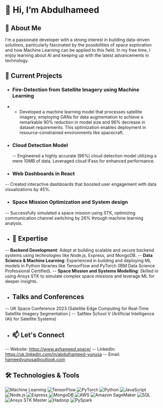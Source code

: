 # 👋 Hi, I’m Abdulhameed

## 👀 About Me
I'm a passionate developer with a strong interest in building data-driven solutions, particularly fascinated by the possibilities of space exploration and how Machine Learning can be applied to this field. In my free time, I enjoy learning about AI and keeping up with the latest advancements in technology.

## 🌱 Current Projects
- ### Fire-Detection from Satellite Imagery using Machine Learning
- - Developed a machine learning model that processes satellite imagery, employing GANs for data augmentation to achieve a remarkable 90% reduction in model size and 96% decrease in dataset requirements. This optimization enables deployment in resource-constrained environments like spacecraft.
  
- ### Cloud Detection Model
  -- Engineered a highly accurate (96%) cloud detection model utilizing a mere 10MB of data. Leveraged cloud IFass for enhanced performance.

- ### Web Dashboards in React
-- Created interactive dashboards that boosted user engagement with data visualizations by 45%.
  
- ### Space Mission Optimization and System design
-- Successfully simulated a space mission using STK, optimizing communication channel switching by 26% through machine learning analysis.

- ## 🚀 Expertise
-- **Backend Development**: Adept at building scalable and secure backend systems using technologies like Node.js, Express, and MongoDB.
-- **Data Science & Machine Learning**: Experienced in building and deploying ML models in Python libraries like TensorFlow and PyTorch (IBM Data Science Professional Certified).
-- **Space Mission and Systems Modelling**: Skilled in using Ansys STK to simulate complex space missions and leverage ML for deeper insights.

- ## Talks and Conferences 
-- UK Space Conference 2023 (Satellite Edge Computing for Real-Time Satellite Imagery Segmentation )
-- SatNex School V (Artificial Intelligence (AI) for Satellite Systems)

- ## 📫 Let's Connect
-- Website: https://www.ayhameed.space/
-- LinkedIn: https://uk.linkedin.com/in/abdulhameed-yunusa
-- Email: hameedyunusa@outlook.com


## 🛠️ Technologies & Tools
![Machine Learning](https://img.shields.io/badge/Machine%20Learning-%2315AABF.svg?style=for-the-badge&logo=machine-learning&logoColor=white)
![TensorFlow](https://img.shields.io/badge/TensorFlow-%23FF6F00.svg?style=for-the-badge&logo=TensorFlow&logoColor=white)
![PyTorch](https://img.shields.io/badge/PyTorch-%23EE4C2C.svg?style=for-the-badge&logo=PyTorch&logoColor=white)
![Python](https://img.shields.io/badge/Python-%233776AB.svg?style=for-the-badge&logo=Python&logoColor=white)
![JavaScript](https://img.shields.io/badge/JavaScript-%23F7DF1E.svg?style=for-the-badge&logo=JavaScript&logoColor=black)
![Node.js](https://img.shields.io/badge/Node.js-%23339933.svg?style=for-the-badge&logo=Node.js&logoColor=white)
![Express](https://img.shields.io/badge/Express-%23000000.svg?style=for-the-badge&logo=Express&logoColor=white)
![MongoDB](https://img.shields.io/badge/MongoDB-%2347A248.svg?style=for-the-badge&logo=MongoDB&logoColor=white)
![AWS](https://img.shields.io/badge/AWS-%23FF9900.svg?style=for-the-badge&logo=Amazon-AWS&logoColor=white)
![Amazon SageMaker](https://img.shields.io/badge/Amazon%20SageMaker-%230072A3.svg?style=for-the-badge&logo=Amazon-SageMaker&logoColor=white)
![SQL](https://img.shields.io/badge/SQL-%234479A1.svg?style=for-the-badge&logo=MySQL&logoColor=white)
![Ansys STK Master](https://img.shields.io/badge/Ansys%20STK-%23FFCC33.svg?style=for-the-badge&logo=ansys&logoColor=black)
![Hadoop](https://img.shields.io/badge/Hadoop-%2322CC3E.svg?style=for-the-badge&logo=apache-hadoop&logoColor=white)
![PySpark](https://img.shields.io/badge/PySpark-%23E25A1C.svg?style=for-the-badge&logo=apache-spark&logoColor=white)
<!---
ayhameed/ayhameed is a ✨ special ✨ repository because its `README.md` (this file) appears on your GitHub profile.
You can click the Preview link to take a look at your changes.
--->
